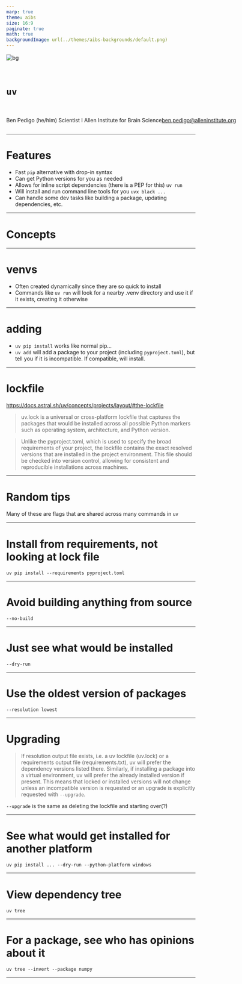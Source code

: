 ```yaml
---
marp: true
theme: aibs
size: 16:9
paginate: true
math: true
backgroundImage: url(../themes/aibs-backgrounds/default.png)
---
```


<style>
a {
  position: fixed;
  /* border: 10px solid #73AD21; */
}
embed{
  border: 0px;
}
h1 {
  margin-bottom: 0px;
  padding-bottom: 5px;
}
img {
  display: inline;
  position: relative;
  top: 2px
}
</style>

<!-- _paginate: false -->
<!-- _class: title-slide -->

![bg](../themes/aibs-backgrounds/title.png)


<br>

# `uv`

<div class="columns">
<div>

<br>
<br>


Ben Pedigo
(he/him)
Scientist I
Allen Institute for Brain Science
[ben.pedigo@alleninstitute.org](mailto:ben.pedigo@alleninstitute.org)

</div>
<div>

</div>
</div>

---

# Features 

- Fast `pip` alternative with drop-in syntax
- Can get Python versions for you as needed
- Allows for inline script dependencies (there is a PEP for this) `uv run`
- Will install and run command line tools for you `uvx black ...`
- Can handle some dev tasks like building a package, updating dependencies, etc.

---

# Concepts

---

# venvs

- Often created dynamically since they are so quick to install
- Commands like `uv run` will look for a nearby .venv directory and use it if it exists, creating it otherwise

---

# adding

- `uv pip install` works like normal pip...
- `uv add` will add a package to your project (including `pyproject.toml`), but tell you if it is incompatible. If compatible, will install.

---

# lockfile

https://docs.astral.sh/uv/concepts/projects/layout/#the-lockfile
<br>

> uv.lock is a universal or cross-platform lockfile that captures the packages that would be installed across all possible Python markers such as operating system, architecture, and Python version.

> Unlike the pyproject.toml, which is used to specify the broad requirements of your project, the lockfile contains the exact resolved versions that are installed in the project environment. This file should be checked into version control, allowing for consistent and reproducible installations across machines.

---

# Random tips

Many of these are flags that are shared across many commands in `uv`

---

# Install from requirements, not looking at lock file

`uv pip install --requirements pyproject.toml`

---

# Avoid building anything from source

`--no-build`

---

# Just see what would be installed

`--dry-run`

---

# Use the oldest version of packages

`--resolution lowest`

---

# Upgrading

> If resolution output file exists, i.e. a uv lockfile (uv.lock) or a requirements output file (requirements.txt), uv will prefer the dependency versions listed there. Similarly, if installing a package into a virtual environment, uv will prefer the already installed version if present. This means that locked or installed versions will not change unless an incompatible version is requested or an upgrade is explicitly requested with `--upgrade`.

`--upgrade` is the same as deleting the lockfile and starting over(?)

---

# See what would get installed for another platform

`uv pip install ... --dry-run --python-platform windows`

---

# View dependency tree

`uv tree`

---

# For a package, see who has opinions about it

`uv tree --invert --package numpy`

---

